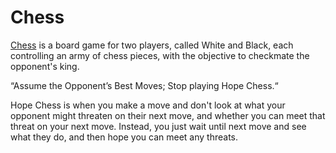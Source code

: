# Chess

[Chess](https://en.wikipedia.org/wiki/Chess) is a board game for two players, called White and Black, each controlling an army of chess pieces, with the objective to checkmate the opponent's king.

“Assume the Opponent’s Best Moves; Stop playing Hope Chess.“

Hope Chess is when you make a move and don't look at what your opponent might threaten on their next move, and whether you can meet that threat on your next move. Instead, you just wait until next move and see what they do, and then hope you can meet any threats.